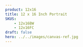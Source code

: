```yaml
---
product: 12x16
title: 12 x 16 Inch Portrait
SKUS:
    - 12x16BW
    - 12x16FC
draft: false
hero: ../../images/canvas-ref.jpg
---
```

